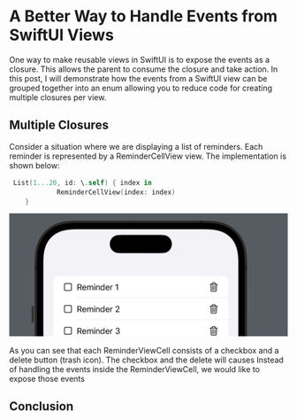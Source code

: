# A Better Way to Handle Events from SwiftUI Views 

One way to make reusable views in SwiftUI is to expose the events as a closure. This allows the parent to consume the closure and take action. In this post, I will demonstrate how the events from a SwiftUI view can be grouped together into an enum allowing you to reduce code for creating multiple closures per view. 

## Multiple Closures 

Consider a situation where we are displaying a list of reminders. Each reminder is represented by a ReminderCellView view. The implementation is shown below: 

``` swift
 List(1...20, id: \.self) { index in
            ReminderCellView(index: index)
    }
```

![ReminderCellView](../images/reminder1.png)

As you can see that each ReminderViewCell consists of a checkbox and a delete button (trash icon). The checkbox and the delete will causes Instead of handling the events inside the ReminderViewCell, we would like to expose those events  


## Conclusion 